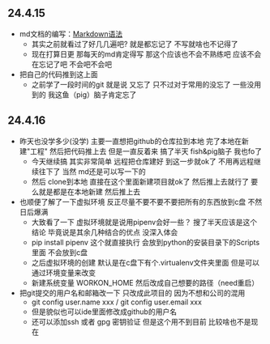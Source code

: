## 24.4.15

- md文档的编写：[Markdown语法](https://markdown.com.cn "官方教程")
  - 其实之前就看过了好几几遍吧? 就是都忘记了 不写就啥也不记得了
  - 现在打算日更 那每天的md肯定得写 那这个应该也不会不熟练吧 应该不会在忘记了吧 不会吧不会吧
- 把自己的代码推到这上面
  - 之前学了一段时间的git 就是说 又忘了 只不过对于常用的没忘了 一些没用到的 我这鱼（pig）脑子肯定忘了

## 24.4.16

- 昨天也没学多少(没学) 主要一直想把github的仓库拉到本地 完了本地在新建"工程" 然后把代码推上去 但是一直反着来 搞了半天 fish&pig脑子 我也fo了
  - 今天继续搞 其实非常简单 远程把仓库建好 到这一步就ok了 不用再远程继续往下了 当然 md还是可以写一下的
  - 然后 clone到本地 直接在这个里面新建项目就ok了 然后推上去就行了 要么就是都是在本地新建 然后推上去
- 也顺便了解了一下虚拟环境 反正尽量不要不要不要把所有的东西放到c盘 不然日后爆满
  - 大致看了一下 虚拟环境就是说用pipenv会好一些？ 搜了半天应该是这个结论 毕竟说是其余几种结合的优点 没深入体会
  - pip install pipenv 这个就直接执行 会放到python的安装目录下的Scripts里面 不会放到c盘
  - 之后虚拟环境的创建 默认是在c盘下有个.virtualenv文件夹里面 但是可以通过环境变量来改变 
  - 新建系统变量 WORKON_HOME 然后改成自己想要的路径（need重启）
- 把git提交的用户名和邮箱改一下 只改成此项目的 因为不想和公司的混用
  - git config user.name xxx / git config user.email xxx
  - 但是貌似也可以ide里面修改成github的用户名
  - 还可以添加ssh 或者 gpg 密钥验证 但是这个用不到目前 比较啥也不是现在